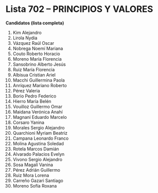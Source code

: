 # Lista 702 – PRINCIPIOS Y VALORES

**Candidatos (lista completa)**

1. Kim Alejandro  
2. Lirola Nydia  
3. Vázquez Raúl Oscar  
4. Nobrega Noemí Mariana  
5. Couto Roberto Horacio  
6. Moreno María Florencia  
7. Sansobrino Alberto Jesús  
8. Ruiz María Florencia  
9. Albisua Cristian Ariel  
10. Macchi Guillermina Paola  
11. Anríquez Mariano Roberto  
12. Pérez Valeria  
13. Borio Pedro Federico  
14. Hierro María Belén  
15. Vouilloz Guillermo Omar  
16. Maidana Verónica Anahí  
17. Magnani Eduardo Marcelo  
18. Corsaro Yanina  
19. Morales Sergio Alejandro  
20. Quarchioni Myriam Beatriz  
21. Campana Leonardo Franco  
22. Molina Agustina Soledad  
23. Rotela Marcos Damián  
24. Alvarado Palacios Evelyn  
25. Vivono Sergio Alejandro  
26. Sosa Magalí Vanina  
27. Pérez Adrián Guillermo  
28. Ruiz Mora Lorena  
29. Carreño Gazari Santiago  
30. Moreno Sofía Roxana  
